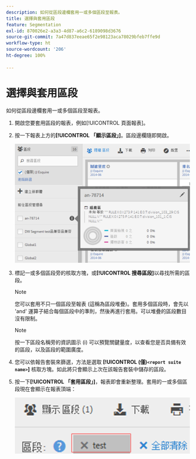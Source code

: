 ```yaml
---
description: 如何從區段邊欄套用一或多個區段至報表。
title: 選擇與套用區段
feature: Segmentation
exl-id: 870026e2-a3a3-4d87-a6c2-6189098d3676
source-git-commit: 7a47d837eeae65f2e98123aca78029bfeb7ffe9d
workflow-type: ht
source-wordcount: '206'
ht-degree: 100%

---
```


# 選擇與套用區段

如何從區段邊欄套用一或多個區段至報表。

1. 開啟您要套用區段的報表，例如[!UICONTROL 頁面報表]。
1. 按一下報表上方的&#x200B;**[!UICONTROL 「顯示區段」]**。區段邊欄隨即開啟。

   ![](assets/segment_rail.png)

1. 標記一或多個區段旁的核取方塊，或&#x200B;**[!UICONTROL 搜尋區段]**&#x200B;以尋找所需的區段。

   >[!NOTE]
   >
   >您可以套用不只一個區段至報表 (這稱為區段堆疊)。套用多個區段時，會先以 &#39;and&#39; 運算子結合每個區段中的準則，然後再進行套用。可以堆疊的區段數目沒有限制。

   >[!NOTE]
   >
   >按一下區段名稱旁的資訊圖示 (i) 可以預覽關鍵量度，以查看您是否具備有效的區段，以及區段的範圍廣度。

1. 您可以依報告套裝來篩選，方法是選取 **[!UICONTROL (僅)`<report suite name>`]** 核取方塊。如此將只會顯示上次在該報告套裝中儲存的區段。
1. 按一下&#x200B;**[!UICONTROL 「套用區段」]**，報表即會重新整理。套用的一或多個區段現在會顯示在報表頂端：

   ![](assets/applied_segments.png)
